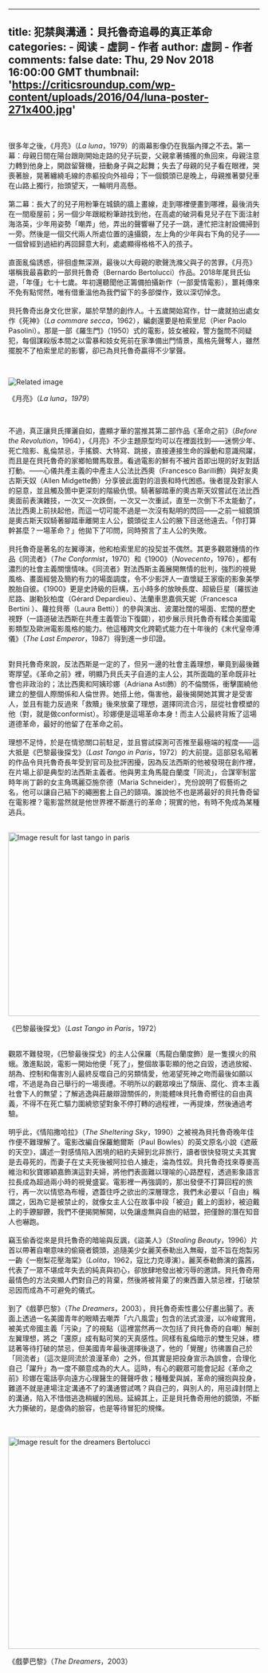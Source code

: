 
---
title: 犯禁與溝通：貝托魯奇追尋的真正革命
categories: 
    - 阅读
    - 虛詞 - 作者
author: 虛詞 - 作者
comments: false
date: Thu, 29 Nov 2018 16:00:00 GMT
thumbnail: 'https://criticsroundup.com/wp-content/uploads/2016/04/luna-poster-271x400.jpg'
---

<div>   
<p><br></p><p>很多年之後，《月亮》（<i>La luna</i>，1979）的兩幕影像仍在我腦內揮之不去。第一幕：母親日間在陽台跟剛開始走路的兒子玩耍，父親拿著捕獲的魚回來，母親注意力轉到他身上，開啟留聲機，扭動身子與之起舞；失去了母親的兒子看在眼裡，哭喪著臉，晃著纏繞毛線的赤軀投向外祖母；下一個鏡頭已是晚上，母親推著嬰兒車在山路上獨行，抬頭望天，一輪明月高懸。<br><br>第二幕：長大了的兒子用粉筆在城鎮的牆上畫線，走到哪裡便畫到哪裡，最後消失在一間廢屋前；另一個少年跟縱粉筆跡找到他，在高處的破洞看見兒子在下面注射海洛英，少年用姿勢「嘲弄」他，弄出的聲響嚇了兒子一跳，連忙把注射設備掃到一旁。然後是一個交代兩人所處位置的遠攝鏡，左上角的少年與右下角的兒子——一個曾經到過紐約再回歸意大利，處處顯得格格不入的孩子。<br><br>直面亂倫誘惑，徘徊虛無深淵，最後以大母親的歌聲洗滌父與子的苦罪，《月亮》堪稱我最喜歡的一部貝托魯奇（Bernardo Bertolucci）作品。2018年尾貝氏仙遊，「年僅」七十七歲。年初還聽聞他正籌備拍攝新作（一部愛情電影），噩耗傳來不免有點愕然，唯有借重溫他為我們留下的多部傑作，致以深切悼念。<br><br>貝托魯奇出身文化世家，屬於早慧的創作人。十五歲開始寫作，廿一歲就拍出處女作《死神》（<i>La commare secca</i>，1962），編劇還要是柏索里尼（Pier Paolo Pasolini）。那是一部《羅生門》（1950）式的電影，妓女被殺，警方盤問不同疑犯，每個謀殺版本間之以雷暴和妓女死前在家準備出門情景，風格先聲奪人，雖然擺脫不了柏索里尼的影響，卻已為貝托魯奇贏得不少掌聲。</p><p><br></p><p><img src="https://criticsroundup.com/wp-content/uploads/2016/04/luna-poster-271x400.jpg" alt="Related image" referrerpolicy="no-referrer"></p><p>《月亮》（<i>La luna</i>，<i>1979</i>）</p><p><br></p><p>不過，真正讓貝氏揮灑自如，盡顯才華的當推其第二部作品《革命之前》（<i>Before the Revolution</i>，1964），《月亮》不少主題原型均可以在裡面找到——迷惘少年、死亡陰影、亂倫禁忌，手搖鏡、大特寫、跳接，直接連接生命的躁動和意識飛躍，而且是在貝托魯奇的家鄉帕爾馬取景。看過電影的鮮有不被片首即出現的好友對話打動。——心儀共產主義的中產主人公法比西奧（Francesco Barilli飾）與好友奧古斯天奴（Allen Midgette飾）分享彼此面對的沮喪和時代困惑。後者提及對家人的惡意，並且觸及箇中更深刻的階級仇恨。騎著腳踏車的奧古斯天奴嘗試在法比西奧面前表演雜技，一次又一次跌倒，一次又一次重試，直至一次倒下不太能動了，法比西奧上前扶起他，而這一切可能不過是一次沒有點明的閃回——之前一組鏡頭是奧古斯天奴騎著腳踏車離開主人公，鏡頭從主人公的腋下目送他遠去。「你打算幹甚麼？一場革命？」他拋下了叩問，同時預言了主人公的失敗。<br><br>貝托魯奇是著名的左翼導演，他和柏索里尼的投契並不偶然。其更多觀眾鍾情的作品《同流者》（<i>The Conformist</i>，1970）和《1900》（<i>Novecento</i>，1976），都有濃烈的社會主義關懷情味。《同流者》對法西斯主義展開無情的批判，強烈的視覺風格、畫面經營及簡約有力的場面調度，令不少影評人一直懷疑王家衛的影象美學脫胎自彼。《1900》更是史詩級的巨構，五小時多的放映長度、超級巨星〔羅拔迪尼路、謝勒狄柏度（Gérard Depardieu）、法蘭車思嘉佩天妮（Francesca
Bertini ）、蘿拉貝蒂（Laura Betti）〕的參與演出、波瀾壯闊的場面、宏闊的歷史視野（一語道破法西斯在共產主義管治下復闢），初步展示貝托魯奇有糅合美國電影類型及歐洲電影風格的能力。他這種跨文化跨範式能力在十年後的《末代皇帝溥儀》（<i>The Last Emperor</i>，1987）得到進一步印證。</p><p><br>對貝托魯奇來說，反法西斯是一定的了，但另一邊的社會主義理想，畢竟到最後難寄厚望。《革命之前》裡，明顯乃貝氏夫子自道的主人公，其所面臨的革命既非社會也非政治的；法比西奧和阿姨珍娜（Adriana Asti飾）的不倫關係，衝擊圍繞他建立的整個人際關係和人倫世界。她搭上他，傷害他，最後揭開她其實才是受害人，並且有能力反過來「救贖」後來放棄了理想，選擇同流合污，屈從社會模塑的他（對，就是做conformist）。珍娜便是這場革命本身！而主人公最終背叛了這場道德革命，最好的他留了在革命之前。<br><br>理想不足恃，於是在情慾關口前駐足，並且嘗試探測可否推至最極端的程度——這大抵是《巴黎最後探戈》（<i>Last
Tango in Paris</i>，1972）的大前提。這部惡名昭著的作品令貝托魯奇長年受到官司及批評困擾，因為反法西斯的他被發現在創作裡，在片場上卻是典型的法西斯主義者。他與男主角馬龍白蘭度「同流」，合謀宰制當時年尚丁齡的女主角瑪麗亞施奈德（Maria Schneider），充份說明了假藝術之名，他可以讓自己結下的繩圈套上自己的頸項。誰說他不也是將最好的貝托魯奇留在電影裡？電影當然就是他世界裡不斷進行的革命；現實的他，有時不免成為某種逃兵。<br><br></p><p><img src="https://pmcvariety.files.wordpress.com/2016/12/last-tango-in-paris.jpg?w=1000" alt="Image result for last tango in paris" class style="width: 656.1px; height: 369px;" referrerpolicy="no-referrer"></p><p>《巴黎最後探戈》（<i>Last Tango in Paris</i>，1972）<br></p><p><br>觀眾不難發現，《巴黎最後探戈》的主人公保羅（馬龍白蘭度飾）是一隻撲火的飛蛾。激進點說，電影一開始他便「死了」，整個故事彰顯的他之自毀，透過放縱、胡為、控制和傷害別人最終反噬自己的另類情愛，他渴望死神之吻而最後如願以嚐，不過是為自己舉行的一場喪禮。不明所以的觀眾嗅出了頹唐、腐化、資本主義社會下人的無望；了解逃逸與莊嚴辯證關係的，則能體味貝托魯奇嚮往的自由真義，不得不在死亡驅力圍繞慾望對象不停打轉的過程裡，一再提煉，然後通過考驗。<br><br>明乎此，《情陷撒哈拉》（<i>The Sheltering Sky</i>，1990）之被視為貝托魯奇晚年佳作便不難理解了。電影改編自保羅鮑爾斯（Paul Bowles）的英文原名小說《遮蔽的天空》，講述一對感情陷入困境的紐約夫婦到北非旅行，讀者很快發現丈夫其實是去尋死的，而妻子在丈夫死後被阿拉伯人擄走，淪為性奴。貝托魯奇找來尊麥高維治和狄寶娜穎嘉飾演這對夫婦，將他們表面難以理喻的心路歷程，透過影象語言拉長成為超過兩小時的視覺盛宴。電影裡一再強調的，那出發便不打算回程的旅行，再一次以情慾為布幔，遮蓋住呼之欲出的深層理念，我們未必要以「自由」稱謂之，因為它是被禁止的，就像女主人公在故事中段「被迫」戴上的面紗，被迫戴上的手鐐腳鐐，我們不便揭開解開，以免讓虛無與自由的結盟，把僅餘的潛在知音人也嚇跑。<br><br>竊玉偷香從來是貝托魯奇的暗喻與反諷，《盜美人》（<i>Stealing Beauty</i>，1996）片首以帶著自嘲意味的偷窺者鏡頭，追隨美少女麗芙泰勒出入無礙，並不旨在炮製另一齣《一樹梨花壓海棠》（<i>Lolita</i>，1962，寇比力克導演）。麗芙泰勒飾演的露茜，代表了一眾不堪成年失去的純真與初心，卻放肆地發出被污辱的邀請。貝托魯奇用最情色的方法突顯人們對自己的背棄，然後將被背棄了的東西置入禁忌裡，打破禁忌因而成為不可避免的儀式。<br><br>到了《戲夢巴黎》（<i>The Dreamers</i>，2003），貝托魯奇索性畫公仔畫出腸了。表面上透過一名美國青年的眼睛去嘲弄「六八風雲」包含的法式浪漫，以冷峻實用，被美式帝國主義「污染」了的視點（這裡當然再一次包括了貝托魯奇的自嘲）解剖左翼理想，將之「還原」成有點可笑的天真感性。同樣有亂倫暗示的雙生兄妹，標誌著等待打破的禁忌，但美國青年最後選擇後退了，他的「覺醒」彷彿置自己於「同流者」（這次是同流於浪漫革命）之外，但其實是把投身宣示為誤會，合理化自己「躍升」為一度不願意成為的大人。這時，有心的觀眾可能會記起《革命之前》珍娜在電話亭向遠方心理醫生的聲聲呼救；種種愛與誠，革命的擁抱與投身，難道不就是連場注定溝通不了的溝通嘗試嗎？與自己的，與別人的，用忌諱封閉上的溝通，陷入不惜借逃逸稍緩的困局。延綿其上，正是貝托魯奇用他的鏡頭，不斷大力撕破的，是虛偽的臉容，也是等待冒犯的規條。<br><br><br></p><p><img src="https://i.ytimg.com/vi/1VxBQnowYug/maxresdefault.jpg" alt="Image result for the dreamers  Bertolucci" class style="width: 756px; height: 425.7px;" referrerpolicy="no-referrer"></p><p>《戲夢巴黎》（<i>The Dreamers</i>，2003）<br></p><p><br></p>  
</div>
            